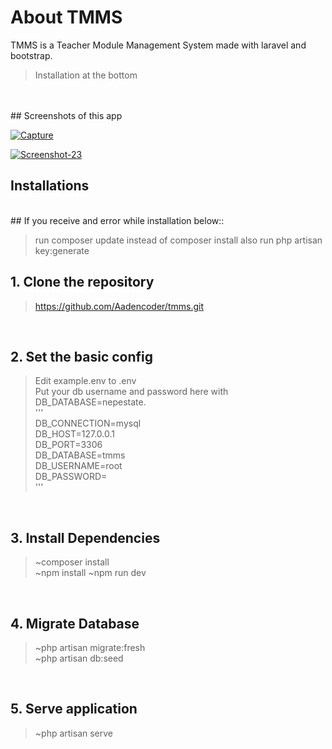 
# About TMMS

TMMS is a Teacher Module Management System made with laravel and bootstrap.
<br />
>Installation at the bottom 
<br />

<br />
## Screenshots of this app

<p>
  <a href="https://i.ibb.co/X2KjCvY/table.png"><img src="https://i.ibb.co/X2KjCvY/table.png" target="_blank" alt="Capture" border="0" /></a>
  
  <a href="https://i.ibb.co/qF8fDZ4/create.png"><img src="https://i.ibb.co/qF8fDZ4/create.png" target="_blank" alt="Screenshot-23"
      border="0" /></a>

 
</p>

## Installations
<br />
## If you receive and error while installation below::

>run composer update instead of composer install 
>also run php artisan key:generate

## 1. Clone the repository
>https://github.com/Aadencoder/tmms.git

<br />

## 2. Set the basic config

>Edit example.env to .env <br />
>Put your db username and password here with DB_DATABASE=nepestate. <br />
''' <br />
    DB_CONNECTION=mysql <br />
    DB_HOST=127.0.0.1 <br />
    DB_PORT=3306 <br /> 
    DB_DATABASE=tmms <br />
    DB_USERNAME=root <br />
    DB_PASSWORD= <br />
'''
<br />

## 3. Install Dependencies
>~composer install  <br />
>~npm install
>~npm run dev
<br />

## 4. Migrate Database
>~php artisan migrate:fresh <br />
>~php artisan db:seed <br />
<br />

## 5. Serve application
>~php artisan serve <br />




